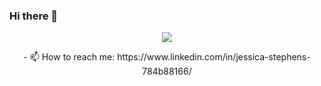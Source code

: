 ### Hi there 👋

<div align="center">

<img src="https://github-readme-stats.vercel.app/api/top-langs/?username=jstephensdev&layout=compact&langs_count=8">

  <br/>
  <p>- 📫 How to reach me: https://www.linkedin.com/in/jessica-stephens-784b88166/</p>
</div>

<!--
**jstephensdev/jstephensdev** is a ✨ _special_ ✨ repository because its `README.md` (this file) appears on your GitHub profile.

Here are some ideas to get you started:

- 🔭 I’m currently working on improving my React and Vue skills
- 🌱 I’m currently learning to create docker files
- 👯 I’m looking to collaborate on ...
- 🤔 I’m looking for help with ...
- 💬 Ask me about ...
- 📫 How to reach me: https://www.linkedin.com/in/jessica-stephens-784b88166/
- 😄 Pronouns: ...
- ⚡ Fun fact: ...
-->
